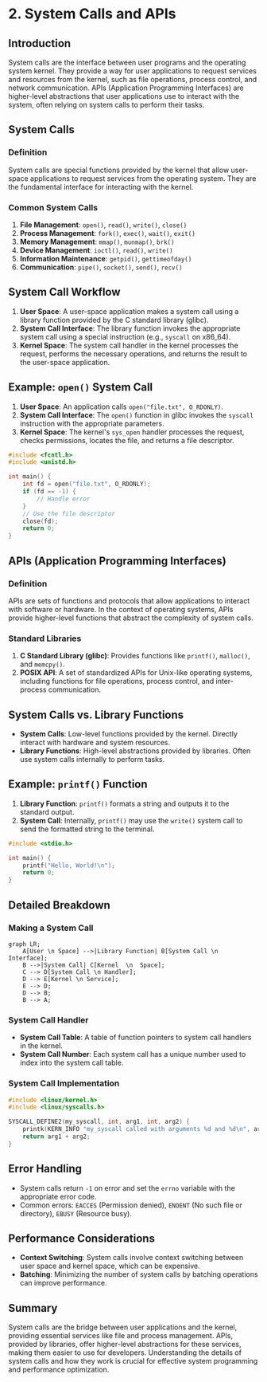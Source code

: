 # 2. System Calls and APIs

## Introduction

System calls are the interface between user programs and the operating system kernel. They provide a way for user applications to request services and resources from the kernel, such as file operations, process control, and network communication. APIs (Application Programming Interfaces) are higher-level abstractions that user applications use to interact with the system, often relying on system calls to perform their tasks.

## System Calls

### Definition

System calls are special functions provided by the kernel that allow user-space applications to request services from the operating system. They are the fundamental interface for interacting with the kernel.

### Common System Calls

1. **File Management**: `open()`, `read()`, `write()`, `close()`
2. **Process Management**: `fork()`, `exec()`, `wait()`, `exit()`
3. **Memory Management**: `mmap()`, `munmap()`, `brk()`
4. **Device Management**: `ioctl()`, `read()`, `write()`
5. **Information Maintenance**: `getpid()`, `gettimeofday()`
6. **Communication**: `pipe()`, `socket()`, `send()`, `recv()`

## System Call Workflow

1. **User Space**: A user-space application makes a system call using a library function provided by the C standard library (glibc).
2. **System Call Interface**: The library function invokes the appropriate system call using a special instruction (e.g., `syscall` on x86_64).
3. **Kernel Space**: The system call handler in the kernel processes the request, performs the necessary operations, and returns the result to the user-space application.

## Example: `open()` System Call

1. **User Space**: An application calls `open("file.txt", O_RDONLY)`.
2. **System Call Interface**: The `open()` function in glibc invokes the `syscall` instruction with the appropriate parameters.
3. **Kernel Space**: The kernel's `sys_open` handler processes the request, checks permissions, locates the file, and returns a file descriptor.

```c
#include <fcntl.h>
#include <unistd.h>

int main() {
    int fd = open("file.txt", O_RDONLY);
    if (fd == -1) {
        // Handle error
    }
    // Use the file descriptor
    close(fd);
    return 0;
}
```

## APIs (Application Programming Interfaces)

### Definition

APIs are sets of functions and protocols that allow applications to interact with software or hardware. In the context of operating systems, APIs provide higher-level functions that abstract the complexity of system calls.

### Standard Libraries

1. **C Standard Library (glibc)**: Provides functions like `printf()`, `malloc()`, and `memcpy()`.
2. **POSIX API**: A set of standardized APIs for Unix-like operating systems, including functions for file operations, process control, and inter-process communication.

## System Calls vs. Library Functions

- **System Calls**: Low-level functions provided by the kernel. Directly interact with hardware and system resources.
- **Library Functions**: High-level abstractions provided by libraries. Often use system calls internally to perform tasks.

## Example: `printf()` Function

1. **Library Function**: `printf()` formats a string and outputs it to the standard output.
2. **System Call**: Internally, `printf()` may use the `write()` system call to send the formatted string to the terminal.

```c
#include <stdio.h>

int main() {
    printf("Hello, World!\n");
    return 0;
}
```

## Detailed Breakdown

### Making a System Call

```mermaid
graph LR;
    A[User \n Space] -->|Library Function| B[System Call \n Interface];
    B -->|System Call| C[Kernel  \n  Space];
    C --> D[System Call \n Handler];
    D --> E[Kernel \n Service];
    E --> D;
    D --> B;
    B --> A;
```

### System Call Handler

- **System Call Table**: A table of function pointers to system call handlers in the kernel.
- **System Call Number**: Each system call has a unique number used to index into the system call table.

### System Call Implementation

```c
#include <linux/kernel.h>
#include <linux/syscalls.h>

SYSCALL_DEFINE2(my_syscall, int, arg1, int, arg2) {
    printk(KERN_INFO "my_syscall called with arguments %d and %d\n", arg1, arg2);
    return arg1 + arg2;
}
```

## Error Handling

- System calls return `-1` on error and set the `errno` variable with the appropriate error code.
- Common errors: `EACCES` (Permission denied), `ENOENT` (No such file or directory), `EBUSY` (Resource busy).

## Performance Considerations

- **Context Switching**: System calls involve context switching between user space and kernel space, which can be expensive.
- **Batching**: Minimizing the number of system calls by batching operations can improve performance.

## Summary

System calls are the bridge between user applications and the kernel, providing essential services like file and process management. APIs, provided by libraries, offer higher-level abstractions for these services, making them easier to use for developers. Understanding the details of system calls and how they work is crucial for effective system programming and performance optimization.
